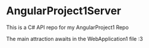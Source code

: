 # AngularProject1Server
This is a C# API repo for my AngularProject1 Repo

The main attraction awaits in the WebApplication1 file :3
